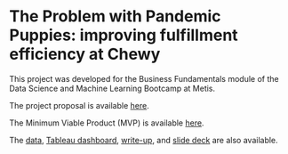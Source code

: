 # The Problem with Pandemic Puppies: improving fulfillment efficiency at Chewy

This project was developed for the Business Fundamentals module of the Data Science and Machine Learning Bootcamp at Metis.

The project proposal is available [here](https://github.com/hmlewis-astro/chewy_business/blob/main/proposal.md).

The Minimum Viable Product (MVP) is available [here](https://github.com/hmlewis-astro/chewy_business/blob/main/mvp.md).

The [data](https://github.com/hmlewis-astro/chewy_business/blob/main/pet_ownership.xlsx), [Tableau dashboard](https://github.com/hmlewis-astro/chewy_business/blob/main/Chewy_Fulfillment_Center_EDA.twbx), [write-up](https://github.com/hmlewis-astro/chewy_business/blob/main/final_pres/final_writeup.md), and [slide deck](https://github.com/hmlewis-astro/chewy_business/blob/main/final_pres/Lewis_chewy_business.pdf) are also available.
